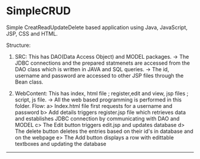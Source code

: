 # SimpleCRUD
Simple CreatReadUpdateDelete based application using Java, JavaScript, JSP, CSS and HTML.

Structure: 

  1. SRC: This has DAO(Data Access Object) and MODEL packages. 
    -> The JDBC connections and the prepared statmenets are accessed from the DAO class which is written in JAVA and SQL 
        queries.
    -> The id, username and password are accessed to other JSP files through the Bean class.
    
  2. WebContent: This has index, html file ; register,edit and view, jsp files ; script, js file.
    -> All the web based programming is performed in this folder.
    Flow: a> Index.html file first requests for a username and password
          b> Add details triggers register.jsp file which retrieves data and establishes JDBC connection by communicating 
            with DAO and MODEL
          c> The Edit button triggers edit.jsp and updates database
          d> The delete button deletes the entries based on their id's in database and on the webpage
          e> The Add button displays a row with edittable textboxes and updating the database
          
          
------------------------------------------------------------------------------------------------------------------------------
